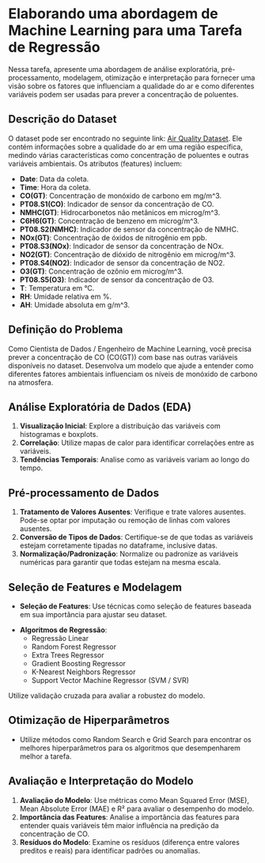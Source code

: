 # Elaborando uma abordagem de Machine Learning para uma Tarefa de Regressão

Nessa tarefa, apresente uma abordagem de análise exploratória, pré-processamento, modelagem, otimização e interpretação para fornecer uma visão sobre os fatores que influenciam a qualidade do ar e como diferentes variáveis podem ser usadas para prever a concentração de poluentes.

## Descrição do Dataset

O dataset pode ser encontrado no seguinte link: [Air Quality Dataset](). Ele contém informações sobre a qualidade do ar em uma região específica, medindo várias características como concentração de poluentes e outras variáveis ambientais. Os atributos (features) incluem:

<!--https://archive.ics.uci.edu/ml/machine-learning-databases/00360/AirQualityUCI.zip-->

- **Date**: Data da coleta.
- **Time**: Hora da coleta.
- **CO(GT)**: Concentração de monóxido de carbono em mg/m^3.
- **PT08.S1(CO)**: Indicador de sensor da concentração de CO.
- **NMHC(GT)**: Hidrocarbonetos não metânicos em microg/m^3.
- **C6H6(GT)**: Concentração de benzeno em microg/m^3.
- **PT08.S2(NMHC)**: Indicador de sensor da concentração de NMHC.
- **NOx(GT)**: Concentração de óxidos de nitrogênio em ppb.
- **PT08.S3(NOx)**: Indicador de sensor da concentração de NOx.
- **NO2(GT)**: Concentração de dióxido de nitrogênio em microg/m^3.
- **PT08.S4(NO2)**: Indicador de sensor da concentração de NO2.
- **O3(GT)**: Concentração de ozônio em microg/m^3.
- **PT08.S5(O3)**: Indicador de sensor da concentração de O3.
- **T**: Temperatura em °C.
- **RH**: Umidade relativa em %.
- **AH**: Umidade absoluta em g/m^3.

## Definição do Problema 

Como Cientista de Dados / Engenheiro de Machine Learning, você precisa prever a concentração de CO (CO(GT)) com base nas outras variáveis disponíveis no dataset. Desenvolva um modelo que ajude a entender como diferentes fatores ambientais influenciam os níveis de monóxido de carbono na atmosfera.

## Análise Exploratória de Dados (EDA)

1. **Visualização Inicial**: Explore a distribuição das variáveis com histogramas e boxplots.
2. **Correlação**: Utilize mapas de calor para identificar correlações entre as variáveis.
3. **Tendências Temporais**: Analise como as variáveis variam ao longo do tempo.

## Pré-processamento de Dados

1. **Tratamento de Valores Ausentes**: Verifique e trate valores ausentes. Pode-se optar por imputação ou remoção de linhas com valores ausentes.
2. **Conversão de Tipos de Dados**: Certifique-se de que todas as variáveis estejam corretamente tipadas no dataframe, inclusive datas. 
3. **Normalização/Padronização**: Normalize ou padronize as variáveis numéricas para garantir que todas estejam na mesma escala.

<!--

(e.g., datas como datetime)

-->

## Seleção de Features e Modelagem

- **Seleção de Features**: Use técnicas como seleção de features baseada em sua importância para ajustar seu dataset. 

<!-- ou métodos automáticos como RFE (Recursive Feature Elimination). -->

- **Algoritmos de Regressão**:
  - Regressão Linear
  - Random Forest Regressor
  - Extra Trees Regressor
  - Gradient Boosting Regressor
  - K-Nearest Neighbors Regressor
  - Support Vector Machine Regressor (SVM / SVR)

Utilize validação cruzada para avaliar a robustez do modelo.

## Otimização de Hiperparâmetros

- Utilize métodos como Random Search e Grid Search para encontrar os melhores hiperparâmetros para os algoritmos que desempenharem melhor a tarefa.  

## Avaliação e Interpretação do Modelo

1. **Avaliação do Modelo**: Use métricas como Mean Squared Error (MSE), Mean Absolute Error (MAE) e R² para avaliar o desempenho do modelo.
2. **Importância das Features**: Analise a importância das features para entender quais variáveis têm maior influência na predição da concentração de CO.
3. **Resíduos do Modelo**: Examine os resíduos (diferença entre valores preditos e reais) para identificar padrões ou anomalias.